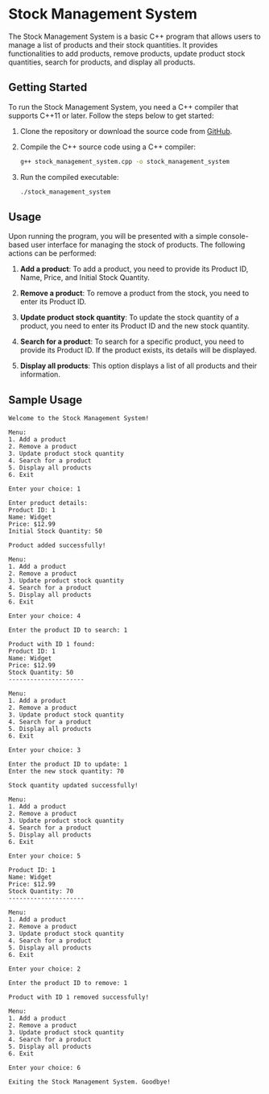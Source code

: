 # Stock Management System

The Stock Management System is a basic C++ program that allows users to manage a list of products and their stock quantities. It provides functionalities to add products, remove products, update product stock quantities, search for products, and display all products.

## Getting Started

To run the Stock Management System, you need a C++ compiler that supports C++11 or later. Follow the steps below to get started:

1. Clone the repository or download the source code from [GitHub](https://github.com/your_username/stock-management-system).

2. Compile the C++ source code using a C++ compiler:

   ```bash
   g++ stock_management_system.cpp -o stock_management_system
   ```

3. Run the compiled executable:

   ```bash
   ./stock_management_system
   ```

## Usage

Upon running the program, you will be presented with a simple console-based user interface for managing the stock of products. The following actions can be performed:

1. **Add a product**: To add a product, you need to provide its Product ID, Name, Price, and Initial Stock Quantity.

2. **Remove a product**: To remove a product from the stock, you need to enter its Product ID.

3. **Update product stock quantity**: To update the stock quantity of a product, you need to enter its Product ID and the new stock quantity.

4. **Search for a product**: To search for a specific product, you need to provide its Product ID. If the product exists, its details will be displayed.

5. **Display all products**: This option displays a list of all products and their information.

## Sample Usage

```
Welcome to the Stock Management System!

Menu:
1. Add a product
2. Remove a product
3. Update product stock quantity
4. Search for a product
5. Display all products
6. Exit

Enter your choice: 1

Enter product details:
Product ID: 1
Name: Widget
Price: $12.99
Initial Stock Quantity: 50

Product added successfully!

Menu:
1. Add a product
2. Remove a product
3. Update product stock quantity
4. Search for a product
5. Display all products
6. Exit

Enter your choice: 4

Enter the product ID to search: 1

Product with ID 1 found:
Product ID: 1
Name: Widget
Price: $12.99
Stock Quantity: 50
---------------------

Menu:
1. Add a product
2. Remove a product
3. Update product stock quantity
4. Search for a product
5. Display all products
6. Exit

Enter your choice: 3

Enter the product ID to update: 1
Enter the new stock quantity: 70

Stock quantity updated successfully!

Menu:
1. Add a product
2. Remove a product
3. Update product stock quantity
4. Search for a product
5. Display all products
6. Exit

Enter your choice: 5

Product ID: 1
Name: Widget
Price: $12.99
Stock Quantity: 70
---------------------

Menu:
1. Add a product
2. Remove a product
3. Update product stock quantity
4. Search for a product
5. Display all products
6. Exit

Enter your choice: 2

Enter the product ID to remove: 1

Product with ID 1 removed successfully!

Menu:
1. Add a product
2. Remove a product
3. Update product stock quantity
4. Search for a product
5. Display all products
6. Exit

Enter your choice: 6

Exiting the Stock Management System. Goodbye!
```
